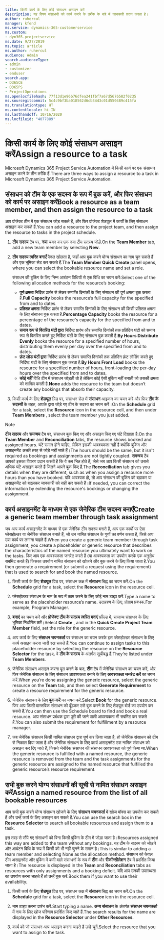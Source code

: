 ```yaml
---
title: किसी कार्य के लिए कोई संसाधन असाइन करें
description: यह विषय संसाधनों को कार्य करने के तरीके के बारे में जानकारी प्रदान करता है।
author: ruhercul
manager: kfend
ms.service: dynamics-365-customerservice
ms.custom:
- dyn365-projectservice
ms.date: 9/27/2019
ms.topic: article
ms.author: ruhercul
audience: Admin
search.audienceType:
- admin
- customizer
- enduser
search.app:
- D365CE
- D365PS
- ProjectOperations
ms.openlocfilehash: 77f13d1e96b76dfea241fbf7a67d5676582f0235
ms.sourcegitcommit: 5c4c9bf3ba018562d6cb3443c01d550489c415fa
ms.translationtype: HT
ms.contentlocale: hi-IN
ms.lasthandoff: 10/16/2020
ms.locfileid: "4077889"
---
```

# <a name="assign-a-resource-to-a-task"></a><span data-ttu-id="cb9dd-103">किसी कार्य के लिए कोई संसाधन असाइन करें</span><span class="sxs-lookup"><span data-stu-id="cb9dd-103">Assign a resource to a task</span></span>

<span data-ttu-id="cb9dd-104">Microsoft Dynamics 365 Project Service Automation में किसी कार्य पर एक संसाधन असाइन करने के तीन तरीके हैं.</span><span class="sxs-lookup"><span data-stu-id="cb9dd-104">There are three ways to assign a resource to a task in Microsoft Dynamics 365 Project Service Automation.</span></span>

## <a name="book-a-resource-as-a-team-member-and-then-assign-the-resource-to-a-task"></a><span data-ttu-id="cb9dd-105">संसाधन को टीम के एक सदस्य के रूप में बुक करें, और फिर संसाधन को कार्य पर असाइन करें</span><span class="sxs-lookup"><span data-stu-id="cb9dd-105">Book a resource as a team member, and then assign the resource to a task</span></span>

<span data-ttu-id="cb9dd-106">आप प्रोजेक्ट टीम में एक संसाधन जोड़ सकते हैं, और फिर प्रोजेक्ट शेड्यूल में कार्यों के लिए संसाधन असाइन कर सकते हैं.</span><span class="sxs-lookup"><span data-stu-id="cb9dd-106">You can add a resource to the project team, and then assign the resource to tasks in the project schedule.</span></span>

1. <span data-ttu-id="cb9dd-107">**टीम सदस्य** टैब पर, **नया** चयन कर एक नया टीम सदस्य जोड़ें.</span><span class="sxs-lookup"><span data-stu-id="cb9dd-107">On the **Team Member** tab, add a new team member by selecting **New**.</span></span> 

2. <span data-ttu-id="cb9dd-108">**टीम सदस्य त्वरित बनाएँ** पैनल खोलता है, जहाँ आप बुक करने योग्य संसाधन का नाम चुन सकते हैं और एक भूमिका सेट कर सकते हैं.</span><span class="sxs-lookup"><span data-stu-id="cb9dd-108">The **Team Member Quick Create** panel opens, where you can select the bookable resource name and set a role.</span></span> 

    <span data-ttu-id="cb9dd-109">संसाधन की बुकिंग के लिए निम्न आबंटन विधियों से एक विधि का चयन करें:</span><span class="sxs-lookup"><span data-stu-id="cb9dd-109">Select one of the following allocation methods for the resource’s booking:</span></span>

    - <span data-ttu-id="cb9dd-110">**पूर्ण क्षमता** निर्दिष्ट प्रारंभ से लेकर समाप्ति दिनांकों के लिए संसाधन की पूर्ण क्षमता बुक करता है.</span><span class="sxs-lookup"><span data-stu-id="cb9dd-110">**Full Capacity** books the resource’s full capacity for the specified from and to dates.</span></span>
    - <span data-ttu-id="cb9dd-111">**प्रतिशत क्षमता** निर्दिष्ट प्रारंभ से लेकर समाप्ति दिनांकों के लिए संसाधन की किसी प्रतिशत क्षमता के लिए संसाधन बुक करता है.</span><span class="sxs-lookup"><span data-stu-id="cb9dd-111">**Percentage Capacity** books the resource for a percentage of the resource's capacity for the specified from and to dates.</span></span>
    - <span data-ttu-id="cb9dd-112">**समान रूप से वितरित घंटों द्वारा** निर्दिष्ट प्रारंभ और समाप्ति दिनांकों तक प्रतिदिन घंटों को समान रूप से वितरित करते हुए निर्दिष्ट घंटों के लिए संसाधन बुक करती है.</span><span class="sxs-lookup"><span data-stu-id="cb9dd-112">**By Hours Distribute Evenly** books the resource for a specified number of hours, distributing them evenly per day over the specified from and to dates.</span></span>
    - <span data-ttu-id="cb9dd-113">**फ़्रंट लोड घंटों द्वारा** निर्दिष्ट प्रारंभ से लेकर समाप्ति दिनांकों तक प्रतिदिन फ़्रंट लोडिंग करते हुए निर्दिष्ट घंटों के लिए संसाधन बुक करता है.</span><span class="sxs-lookup"><span data-stu-id="cb9dd-113">**By Hours Front Load** books the resource for a specified number of hours, front-loading the per-day hours over the specified from and to dates.</span></span>
    - <span data-ttu-id="cb9dd-114">**कोई नहीं** विधि टीम में संसाधन जोड़ती तो है लेकिन कोई ऐसी बुकिंग नहीं बनाती जो उसकी क्षमता को शामिल करती है.</span><span class="sxs-lookup"><span data-stu-id="cb9dd-114">**None** adds the resource to the team but doesn’t create any bookings that absorb their capacity.</span></span>

3. <span data-ttu-id="cb9dd-115">किसी कार्य के लिए **शेड्यूल** ग्रिड पर, संसाधन सेल में **संसाधन** आइकन का चयन करें और फिर **टीम के सदस्यों** के तहत, आपके द्वारा जोड़े गए टीम के सदस्य का चयन करें।</span><span class="sxs-lookup"><span data-stu-id="cb9dd-115">On the **Schedule** grid for a task, select the **Resource** icon in the resource cell, and then under **Team Members** , select the team member you just added.</span></span> 

> [!NOTE]
> <span data-ttu-id="cb9dd-116">**टीम सदस्य** और **समन्वय** टैब पर, संसाधन बुक किए गए और असाइन किए गए घंटे दिखाता है.</span><span class="sxs-lookup"><span data-stu-id="cb9dd-116">On the **Team Member** and **Reconciliation** tabs, the resource shows booked and assigned hours.</span></span> <span data-ttu-id="cb9dd-117">घंटे समान होने चाहिए, लेकिन इसकी आवश्यकता नहीं है क्योंकि बुकिंग और असाइनमेंट अच्छी तरह से जोड़े नहीं जाते हैं।</span><span class="sxs-lookup"><span data-stu-id="cb9dd-117">The hours should be the same, but it isn't required as bookings and assignments are not tightly coupled.</span></span> <span data-ttu-id="cb9dd-118">**समन्वय** टैब आपको इसका विवरण प्रदान करती है कि वे कब भिन्न होते हैं, जैसे जब आप किसी संसाधन को उससे अधिक घंटे असाइन करते हैं जितने आपने बुक किए हैं.</span><span class="sxs-lookup"><span data-stu-id="cb9dd-118">The **Reconciliation** tab gives you details when they are different, such as when you assign a resource more hours than you have booked.</span></span> <span data-ttu-id="cb9dd-119">यदि आवश्यक हो, तो आप संसाधन की बुकिंग को बढ़ाकर या असाइनमेंट को बदलकर जानकारी को सही कर सकते हैं।</span><span class="sxs-lookup"><span data-stu-id="cb9dd-119">If needed, you can correct the information by extending the resource's bookings or changing the assignment.</span></span>

## <a name="create-a-generic-team-member-through-task-assignment"></a><span data-ttu-id="cb9dd-120">कार्य असाइनमेंट के माध्यम से एक जेनेरिक टीम सदस्य बनाएँ</span><span class="sxs-lookup"><span data-stu-id="cb9dd-120">Create a generic team member through task assignment</span></span>

<span data-ttu-id="cb9dd-121">जब आप कार्य असाइनमेंट के माध्यम से एक जेनेरिक टीम सदस्य बनाते हैं, आप एक कार्यों पर ऐसा प्लेसहोल्डर या जेनेरिक संसाधन बनाते हैं, जो उन नामित संसाधन के गुणों का वर्णन करता है, जिसे आप उस कार्य पर लगाना चाहते हैं.</span><span class="sxs-lookup"><span data-stu-id="cb9dd-121">When you create a generic team member through task assignment, you create a placeholder or generic resource that describes the characteristics of the named resource you ultimately want to work on the tasks.</span></span> <span data-ttu-id="cb9dd-122">फिर आप एक आवश्यकता जनरेट करते हैं (या आवश्यकता का उपयोग करके एक अनुरोध सबमिट करते हैं) जिसका उपयोग नामित संसाधन को खोजने और बुक करने के लिए किया जाता है.</span><span class="sxs-lookup"><span data-stu-id="cb9dd-122">You then generate a requirement (or submit a request using the requirement) that is used to search for and book the named resource.</span></span>

1. <span data-ttu-id="cb9dd-123">किसी कार्य के लिए **शेड्यूल** ग्रिड पर, संसाधन कक्ष में **संसाधन** चिह्न का चयन करें.</span><span class="sxs-lookup"><span data-stu-id="cb9dd-123">On the **Schedule** grid for a task, select the **Resource** icon in the resource cell.</span></span>

2. <span data-ttu-id="cb9dd-124">प्लेसहोल्डर संसाधन के नाम के रूप में काम करने के लिए कोई नाम टाइप करें.</span><span class="sxs-lookup"><span data-stu-id="cb9dd-124">Type a name to serve as the placeholder resource’s name.</span></span> <span data-ttu-id="cb9dd-125">उदाहरण के लिए, प्रोग्राम प्रबंधक.</span><span class="sxs-lookup"><span data-stu-id="cb9dd-125">For example, Program Manager.</span></span>

3. <span data-ttu-id="cb9dd-126">**बनाएं** का चयन करें और **प्रोजेक्ट टीम के सदस्य त्वरित बनाएं** फ़ील्ड में, सामान्य संसाधन के लिए भूमिका निर्धारित करें।</span><span class="sxs-lookup"><span data-stu-id="cb9dd-126">Select **Create** , and in the **Quick Create Project Team Member** field, set the role for the generic resource.</span></span>

4. <span data-ttu-id="cb9dd-127">आप कार्य के लिए **संसाधन चयनकर्ता** पर संसाधन का चयन करके इस प्लेसहोल्डर संसाधन के लिए कार्य असाइन करना जारी रख सकते हैं.</span><span class="sxs-lookup"><span data-stu-id="cb9dd-127">You can continue to assign tasks to this placeholder resource by selecting the resource on the **Resource Selector** for the task.</span></span> <span data-ttu-id="cb9dd-128">वे **टीम के सदस्य** के अंतर्गत सूचीबद्ध हैं.</span><span class="sxs-lookup"><span data-stu-id="cb9dd-128">They’re listed under **Team Members**.</span></span>

5. <span data-ttu-id="cb9dd-129">जेनेरिक संसाधन असाइन करना पूरा करने के बाद, **टीम** टैब में जेनेरिक संसाधन का चयन करें, और फिर जेनेरिक संसाधन के लिए संसाधन आवश्यकता बनाने के लिए **आवश्यकता जनरेट करें** का चयन करें.</span><span class="sxs-lookup"><span data-stu-id="cb9dd-129">When you’re done assigning the generic resource, select the generic resource on the **Team** tab, and then select **Generate Requirement** to create a resource requirement for the generic resource.</span></span>

6. <span data-ttu-id="cb9dd-130">जेनेरिक संसाधन के लिए **बुक करें** का चयन करें.</span><span class="sxs-lookup"><span data-stu-id="cb9dd-130">Select **Book** for the generic resource.</span></span> <span data-ttu-id="cb9dd-131">फिर आप किसी वास्तविक संसाधन को ढूँढकर उसे बुक करने के लिए शेड्यूल बोर्ड का उपयोग कर सकते हैं.</span><span class="sxs-lookup"><span data-stu-id="cb9dd-131">You can then use the Schedule board to find and book a real resource.</span></span> <span data-ttu-id="cb9dd-132">आप संसाधन प्रबंधक द्वारा पूरी की जाने वाली आवश्यकता भी सबमिट कर सकते हैं.</span><span class="sxs-lookup"><span data-stu-id="cb9dd-132">You can also submit the requirement for fulfillment by a resource manager.</span></span>

7. <span data-ttu-id="cb9dd-133">जब जेनेरिक संसाधन किसी नामित संसाधन द्वारा पूर्ण कर लिया जाता है, तो जेनेरिक संसाधन को टीम से निकाल दिया जाता है और जेनेरिक संसाधन के लिए कार्य असाइनमेंट उस नामित संसाधन को असाइन कर दिए जाते हैं, जिसने जेनेरिक संसाधन की संसाधन आवश्यकता को पूर्ण किया था.</span><span class="sxs-lookup"><span data-stu-id="cb9dd-133">When the generic resource is fulfilled with a named resource, the generic resource is removed from the team and the task assignments for the generic resource are assigned to the named resource that fulfilled the generic resource’s resource requirement.</span></span>

## <a name="assign-a-named-resource-from-the-list-of-all-bookable-resources"></a><span data-ttu-id="cb9dd-134">सभी बुक करने योग्य संसाधनों की सूची से नामित संसाधन असाइन करें</span><span class="sxs-lookup"><span data-stu-id="cb9dd-134">Assign a named resource from the list of all bookable resources</span></span>

<span data-ttu-id="cb9dd-135">आप सभी बुक करने योग्य संसाधन खोजने के लिए **संसाधन चयनकर्ता** में खोज बॉक्स का उपयोग कर सकते हैं और उन्हें कार्य के लिए असाइन कर सकते हैं.</span><span class="sxs-lookup"><span data-stu-id="cb9dd-135">You can use the search box in the **Resource Selector** to search all bookable resources and assign them to a task.</span></span>

<span data-ttu-id="cb9dd-136">इस तरह से सौंपे गए संसाधनों को बिना किसी बुकिंग के टीम में जोड़ा जाता है।</span><span class="sxs-lookup"><span data-stu-id="cb9dd-136">Resources assigned this way are added to the team without any bookings.</span></span> <span data-ttu-id="cb9dd-137">यह टीम के सदस्य को जोड़ने और आवंटन विधि के रूप में किसी को भी नहीं चुनने के समान है।</span><span class="sxs-lookup"><span data-stu-id="cb9dd-137">This is similar to adding a team member and selecting None as the allocation method.</span></span> <span data-ttu-id="cb9dd-138">संसाधन को केवल टीम असाइनमेंट और बुकिंग में कमी वाले संसाधनों के रूप में **टीम** और **रीकॉन्सीलेशन** टैब में प्रदर्शित किया जाता है।</span><span class="sxs-lookup"><span data-stu-id="cb9dd-138">The resource is displayed in the **Team** and **Reconciliation** tabs as resources with only assignments and a booking deficit.</span></span> <span data-ttu-id="cb9dd-139">यदि आप उनकी उपलब्धता का उपयोग करना चाहते हैं तो उन्हें बुक करें.</span><span class="sxs-lookup"><span data-stu-id="cb9dd-139">Book them if you want to use their availability.</span></span>

1. <span data-ttu-id="cb9dd-140">किसी कार्य के लिए **शेड्यूल** ग्रिड पर, संसाधन कक्ष में **संसाधन** चिह्न का चयन करें.</span><span class="sxs-lookup"><span data-stu-id="cb9dd-140">On the **Schedule** grid for a task, select the **Resource** icon in the resource cell.</span></span>

2. <span data-ttu-id="cb9dd-141">नाम टाइप करना प्रारंभ करें.</span><span class="sxs-lookup"><span data-stu-id="cb9dd-141">Start typing a name.</span></span> <span data-ttu-id="cb9dd-142">**अन्य संसाधन** के अंतर्गत **संसाधन चयनकर्ता** में नाम के लिए खोज परिणाम प्रदर्शित किए जाते हैं.</span><span class="sxs-lookup"><span data-stu-id="cb9dd-142">The search results for the name are displayed in the **Resource Selector** under **Other Resources**.</span></span>

3. <span data-ttu-id="cb9dd-143">कार्य को जो संसाधन आप असाइन करना चाहते हैं उन्हें चुनें.</span><span class="sxs-lookup"><span data-stu-id="cb9dd-143">Select the resource that you want to assign to the task.</span></span>

